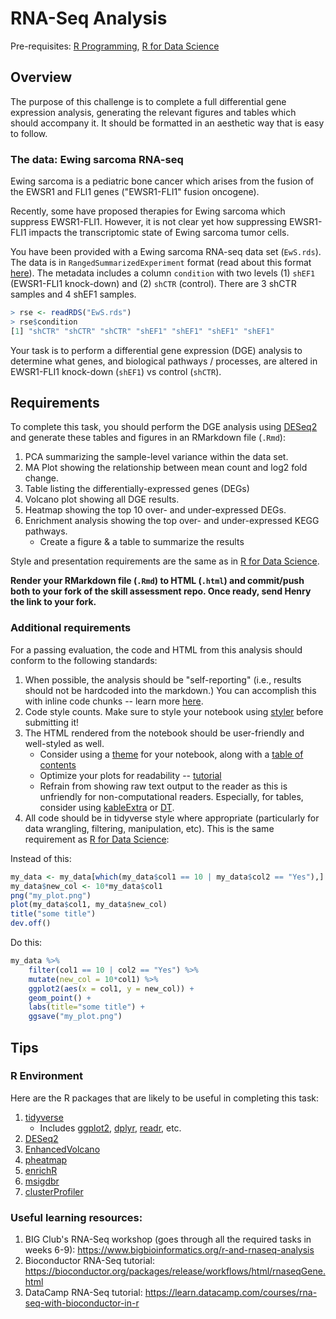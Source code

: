 # RNA-Seq Analysis

Pre-requisites: [R Programming](https://github.com/Bioinformatics-Research-Network/training-requirements/tree/main/R%20Programming), [R for Data Science](https://github.com/Bioinformatics-Research-Network/training-requirements/tree/main/R%20for%20Data%20Science)

## Overview

The purpose of this challenge is to complete a full differential gene expression analysis, generating the relevant figures and tables which should accompany it. It should be formatted in an aesthetic way that is easy to follow.

### The data: Ewing sarcoma RNA-seq

Ewing sarcoma is a pediatric bone cancer which arises from the fusion of the EWSR1 and FLI1 genes ("EWSR1-FLI1" fusion oncogene).

Recently, some have proposed therapies for Ewing sarcoma which suppress EWSR1-FLI1. However, it is not clear yet how suppressing EWSR1-FLI1 impacts the transcriptomic state of Ewing sarcoma tumor cells.

You have been provided with a Ewing sarcoma RNA-seq data set (`EwS.rds`). The data is in `RangedSummarizedExperiment` format (read about this format [here](https://www.bioconductor.org/packages/devel/bioc/vignettes/SummarizedExperiment/inst/doc/SummarizedExperiment.html)). The metadata includes a column `condition` with two levels (1) `shEF1` (EWSR1-FLI1 knock-down) and (2) `shCTR` (control). There are 3 shCTR samples and 4 shEF1 samples.

``` r
> rse <- readRDS("EwS.rds")
> rse$condition
[1] "shCTR" "shCTR" "shCTR" "shEF1" "shEF1" "shEF1" "shEF1"
```

Your task is to perform a differential gene expression (DGE) analysis to determine what genes, and biological pathways / processes, are altered in EWSR1-FLI1 knock-down (`shEF1`) vs control (`shCTR`).

## Requirements

To complete this task, you should perform the DGE analysis using [DESeq2](https://bioconductor.org/packages/release/bioc/html/DESeq2.html) and generate these tables and figures in an RMarkdown file (`.Rmd`):

1.  PCA summarizing the sample-level variance within the data set.
2.  MA Plot showing the relationship between mean count and log2 fold change.
3.  Table listing the differentially-expressed genes (DEGs)
4.  Volcano plot showing all DGE results.
5.  Heatmap showing the top 10 over- and under-expressed DEGs.
6.  Enrichment analysis showing the top over- and under-expressed KEGG pathways.
    -   Create a figure & a table to summarize the results

Style and presentation requirements are the same as in [R for Data Science](https://github.com/Bioinformatics-Research-Network/training-requirements/tree/main/R%20for%20Data%20Science).

**Render your RMarkdown file (`.Rmd`) to HTML (`.html`) and commit/push both to your fork of the skill assessment repo. Once ready, send Henry the link to your fork.**

### Additional requirements

For a passing evaluation, the code and HTML from this analysis should conform to the following standards:

1.  When possible, the analysis should be "self-reporting" (i.e., results should not be hardcoded into the markdown.) You can accomplish this with inline code chunks -- learn more [here](https://rmarkdown.rstudio.com/lesson-4.html).
2.  Code style counts. Make sure to style your notebook using [styler](https://www.tidyverse.org/blog/2017/12/styler-1.0.0/) before submitting it!
3.  The HTML rendered from the notebook should be user-friendly and well-styled as well.
    -   Consider using a [theme](https://bookdown.org/yihui/rmarkdown/html-document.html#appearance-and-style) for your notebook, along with a [table of contents](https://bookdown.org/yihui/rmarkdown/html-document.html#table-of-contents)
    -   Optimize your plots for readability -- [tutorial](https://cedricscherer.netlify.app/2019/08/05/a-ggplot2-tutorial-for-beautiful-plotting-in-r/)
    -   Refrain from showing raw text output to the reader as this is unfriendly for non-computational readers. Especially, for tables, consider using [kableExtra](https://cran.r-project.org/web/packages/kableExtra/vignettes/awesome_table_in_html.html) or [DT](https://rstudio.github.io/DT/).
4.  All code should be in tidyverse style where appropriate (particularly for data wrangling, filtering, manipulation, etc). This is the same requirement as [R for Data Science](https://github.com/Bioinformatics-Research-Network/skill-assessments/tree/main/R%20for%20Data%20Science):

Instead of this:

``` r
my_data <- my_data[which(my_data$col1 == 10 | my_data$col2 == "Yes"),]
my_data$new_col <- 10*my_data$col1
png("my_plot.png")
plot(my_data$col1, my_data$new_col)
title("some title")
dev.off()
```

Do this:

``` r
my_data %>%
    filter(col1 == 10 | col2 == "Yes") %>%
    mutate(new_col = 10*col1) %>%
    ggplot2(aes(x = col1, y = new_col)) +
    geom_point() +
    labs(title="some title") +
    ggsave("my_plot.png")
```

## Tips

### R Environment

Here are the R packages that are likely to be useful in completing this task:

1.  [tidyverse](https://www.tidyverse.org/)
    -   Includes [ggplot2](https://ggplot2.tidyverse.org/), [dplyr](https://dplyr.tidyverse.org/), [readr](https://readr.tidyverse.org/), etc.
2.  [DESeq2](https://bioconductor.org/packages/release/bioc/html/DESeq2.html)
3.  [EnhancedVolcano](https://bioconductor.org/packages/release/bioc/html/EnhancedVolcano.html)
4.  [pheatmap](https://cran.r-project.org/web/packages/pheatmap/index.html)
5.  [enrichR](https://cran.r-project.org/web/packages/enrichR/index.html)
6.  [msigdbr](https://cran.r-project.org/web/packages/msigdbr/index.html)
7.  [clusterProfiler](https://bioconductor.org/packages/release/bioc/html/clusterProfiler.html)

### Useful learning resources:

1.  BIG Club's RNA-Seq workshop (goes through all the required tasks in weeks 6-9): <https://www.bigbioinformatics.org/r-and-rnaseq-analysis>
2.  Bioconductor RNA-Seq tutorial: <https://bioconductor.org/packages/release/workflows/html/rnaseqGene.html>
3.  DataCamp RNA-Seq tutorial: <https://learn.datacamp.com/courses/rna-seq-with-bioconductor-in-r>
